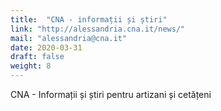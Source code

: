 ```yaml
---
title:  "CNA - informații și știri"
link: "http://alessandria.cna.it/news/"
mail: "alessandria@cna.it"
date: 2020-03-31
draft: false
weight: 8
---
```


CNA - Informații și știri pentru artizani și cetățeni

